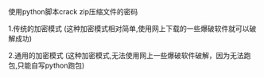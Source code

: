 使用python脚本crack zip压缩文件的密码

1.传统的加密模式 (这种加密模式相对简单,使用网上下载的一些爆破软件就可以破解成功)

2.通用的加密模式 (这种加密模式,无法使用网上一些爆破软件破解，因为无法跑包,只能自写python跑包)